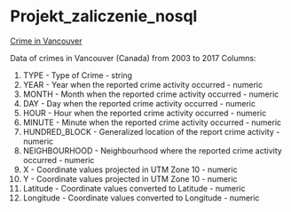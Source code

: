# Projekt_zaliczenie_nosql

[Crime in Vancouver](https://www.kaggle.com/wosaku/crime-in-vancouver/data)

Data of crimes in Vancouver (Canada) from 2003 to 2017
Columns: 
1) TYPE - Type of Crime - string
1) YEAR - Year when the reported crime activity occurred - numeric
1) MONTH - Month when the reported crime activity occurred - numeric
1) DAY - Day when the reported crime activity occurred - numeric
1) HOUR - Hour when the reported crime activity occurred - numeric
1) MINUTE - Minute when the reported crime activity occurred - numeric
1) HUNDRED_BLOCK - Generalized location of the report crime activity - numeric
1) NEIGHBOURHOOD - Neighbourhood where the reported crime activity occurred - numeric
1) X - Coordinate values projected in UTM Zone 10 - numeric
1) Y - Coordinate values projected in UTM Zone 10 - numeric
1) Latitude - Coordinate values converted to Latitude - numeric
1) Longitude - Coordinate values converted to Longitude - numeric
